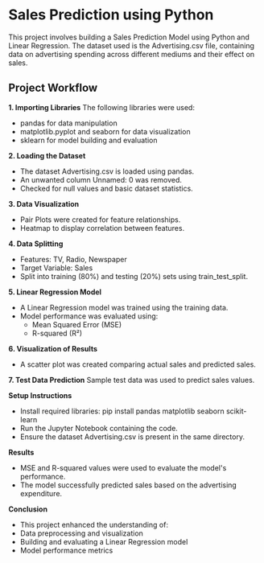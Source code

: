 # Sales Prediction using Python

This project involves building a Sales Prediction Model using Python and Linear Regression. The dataset used is the Advertising.csv file, containing data on advertising spending across different mediums and their effect on sales.

## Project Workflow

**1. Importing Libraries**
The following libraries were used:
  - pandas for data manipulation
  - matplotlib.pyplot and seaborn for data visualization
  - sklearn for model building and evaluation

**2. Loading the Dataset**
  - The dataset Advertising.csv is loaded using pandas.
  - An unwanted column Unnamed: 0 was removed.
  - Checked for null values and basic dataset statistics.

**3. Data Visualization**
  - Pair Plots were created for feature relationships.
  - Heatmap to display correlation between features.

**4. Data Splitting**
  - Features: TV, Radio, Newspaper
  - Target Variable: Sales
  - Split into training (80%) and testing (20%) sets using train_test_split.

**5. Linear Regression Model**
  - A Linear Regression model was trained using the training data.
  - Model performance was evaluated using:
    - Mean Squared Error (MSE)
    - R-squared (R²)

**6. Visualization of Results**
- A scatter plot was created comparing actual sales and predicted sales.

**7. Test Data Prediction**
Sample test data was used to predict sales values.

**Setup Instructions**

- Install required libraries:
pip install pandas matplotlib seaborn scikit-learn
- Run the Jupyter Notebook containing the code.
- Ensure the dataset Advertising.csv is present in the same directory.

**Results**
- MSE and R-squared values were used to evaluate the model's performance.
- The model successfully predicted sales based on the advertising expenditure.

**Conclusion**
- This project enhanced the understanding of:
- Data preprocessing and visualization
- Building and evaluating a Linear Regression model
- Model performance metrics
